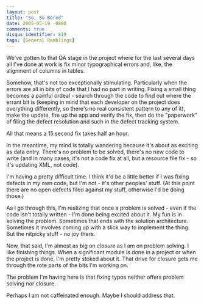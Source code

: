 ```yaml
---
layout: post
title: "So, So Bored"
date: 2005-05-19 -0800
comments: true
disqus_identifier: 819
tags: [General Ramblings]
---
```

We've gotten to that QA stage in the project where for the last several
days all I've done at work is fix minor typographical errors and, like,
the alignment of columns in tables.

 Somehow, that's not too exceptionally stimulating. Particularly when
the errors are all in bits of code that I had no part in writing. Fixing
a small thing becomes a painful ordeal - search through the code to find
out where the errant bit is (keeping in mind that each developer on the
project does everything differently, so there's no real consistent
pattern to any of it), make the update, fire up the app and verify the
fix, then do the "paperwork" of filing the defect resolution and such in
the defect tracking system.

 All that means a 15 second fix takes half an hour.

 In the meantime, my mind is totally wandering because it's about as
exciting as data entry. There's no problem to be solved, there's no new
code to write (and in many cases, it's not a code fix at all, but a
resource file fix - so it's updating XML, not code).

 I'm having a pretty difficult time. I think it'd be a little better if
I was fixing defects in my own code, but I'm not - it's other peoples'
stuff. (At this point there are no open defects filed against my stuff,
otherwise I'd be doing those.)

 As I go through this, I'm realizing that once a problem is solved -
even if the code isn't totally written - I'm done being excited about
it. My fun is in solving the problem. Sometimes that ends with the
solution architecture. Sometimes it involves coming up with a slick way
to implement the thing. But the nitpicky stuff - no joy there.

 Now, that said, I'm almost as big on *closure* as I am on problem
solving. I like finishing things. When a significant module is done in a
project or when the project is done, I'm pretty stoked about it. That
drive for closure gets me through the rote parts of the bits I'm working
on.

 The problem I'm having here is that fixing typos neither offers problem
solving nor closure.

 Perhaps I am not caffeinated enough. Maybe I should address that.
